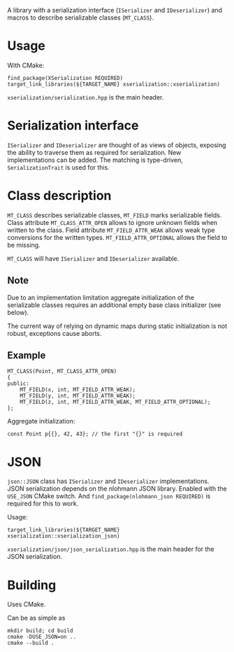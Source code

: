 A library with a serialization interface (`ISerializer` and `IDeserializer`) and macros
to describe serializable classes (`MT_CLASS`).

# Usage

With CMake:
```
find_package(XSerialization REQUIRED)
target_link_libraries(${TARGET_NAME} xserialization::xserialization)
```
`xserialization/serialization.hpp` is the main header.

# Serialization interface

`ISerializer` and `IDeserializer` are thought of as views of objects, exposing
the ability to traverse them as required for serialization. New implementations can
be added. The matching is type-driven, `SerializationTrait` is used for this.

# Class description

`MT_CLASS` describes serializable classes, `MT_FIELD` marks serializable fields.
Class attribute `MT_CLASS_ATTR_OPEN` allows to ignore unknown fields when written
to the class. Field attribute `MT_FIELD_ATTR_WEAK` allows weak type conversions
for the written types. `MT_FIELD_ATTR_OPTIONAL` allows the field to be missing.

`MT_CLASS` will have `ISerializer` and `IDeserializer` available.

## Note

Due to an implementation limitation aggregate initialization of the serializable
classes requires an additional empty base class initializer (see below).

The current way of relying on dynamic maps during static initialization is not
robust, exceptions cause aborts.

## Example

```
MT_CLASS(Point, MT_CLASS_ATTR_OPEN)
{
public:
    MT_FIELD(x, int, MT_FIELD_ATTR_WEAK);
    MT_FIELD(y, int, MT_FIELD_ATTR_WEAK);
    MT_FIELD(z, int, MT_FIELD_ATTR_WEAK, MT_FIELD_ATTR_OPTIONAL);
};
```

Aggregate initialization:
```
const Point p{{}, 42, 43}; // the first "{}" is required
```

# JSON

`json::JSON` class has `ISerializer` and `IDeserializer` implementations. JSON
serialization depends on the nlohmann JSON library. Enabled with the `USE_JSON`
CMake switch. And `find_package(nlohmann_json REQUIRED)` is required for this
to work.

Usage:
```
target_link_libraries(${TARGET_NAME} xserialization::xserialization_json)
```
`xserialization/json/json_serialization.hpp` is the main header for
the JSON serialization.

# Building

Uses CMake.

Can be as simple as
```
mkdir build; cd build
cmake -DUSE_JSON=on ..
cmake --build .
```
